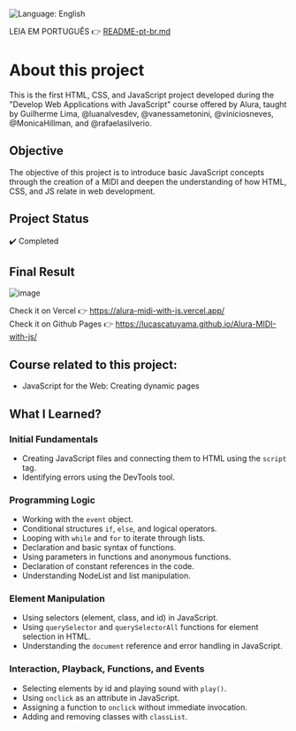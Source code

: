 ![Language: English](https://img.shields.io/badge/Language-English-blue.svg)

LEIA EM PORTUGUÊS 👉 [README-pt-br.md](https://github.com/LucasCatuyama/Alura-MIDI-with-js/blob/main/README-pt-br.md)

# About this project

This is the first HTML, CSS, and JavaScript project developed during the "Develop Web Applications with JavaScript" course offered by Alura, taught by Guilherme Lima, @luanalvesdev, @vanessametonini, @viniciosneves, @MonicaHillman, and @rafaelasilverio.

## Objective
The objective of this project is to introduce basic JavaScript concepts through the creation of a MIDI and deepen the understanding of how HTML, CSS, and JS relate in web development.

## Project Status 
✔️ Completed

## Final Result
![image](https://github.com/LucasCatuyama/Alura-MIDI-with-js/assets/67424170/44124231-55ca-43c0-8917-b299284fe5d6)

Check it on Vercel 👉 https://alura-midi-with-js.vercel.app/ <br>
Check it on Github Pages 👉 https://lucascatuyama.github.io/Alura-MIDI-with-js/

## Course related to this project:
- JavaScript for the Web: Creating dynamic pages

## What I Learned?

### Initial Fundamentals
- Creating JavaScript files and connecting them to HTML using the `script` tag.
- Identifying errors using the DevTools tool.

### Programming Logic
- Working with the `event` object.
- Conditional structures `if`, `else`, and logical operators.
- Looping with `while` and `for` to iterate through lists.
- Declaration and basic syntax of functions.
- Using parameters in functions and anonymous functions.
- Declaration of constant references in the code.
- Understanding NodeList and list manipulation.

### Element Manipulation
- Using selectors (element, class, and id) in JavaScript.
- Using `querySelector` and `querySelectorAll` functions for element selection in HTML.
- Understanding the `document` reference and error handling in JavaScript.

### Interaction, Playback, Functions, and Events
- Selecting elements by id and playing sound with `play()`.
- Using `onclick` as an attribute in JavaScript.
- Assigning a function to `onclick` without immediate invocation.
- Adding and removing classes with `classList`.

